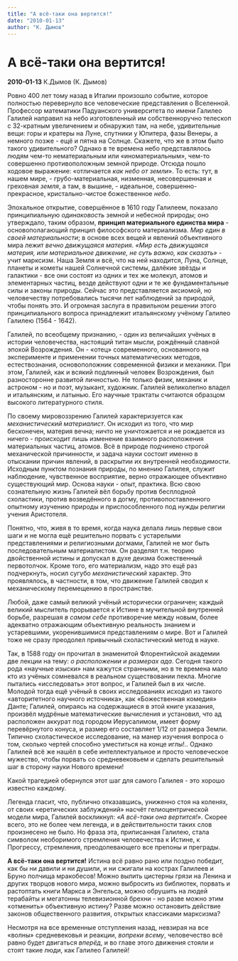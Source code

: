 ```yaml
---
title: "А всё-таки она вертится!"
date: "2010-01-13"
author: "К. Дымов"
---
```


# А всё-таки она вертится!

**2010-01-13** К.Дымов (К. Дымов)

Ровно 400 лет тому назад в Италии произошло событие, которое полностью перевернуло все человеческие представления о Вселенной. Профессор математики Падуанского университета по имени Галилео Галилей направил на небо изготовленный им собственноручно телескоп с 32-кратным увеличением и обнаружил там, на небе, удивительные вещи: горы и кратеры на Луне, спутники у Юпитера, фазы Венеры, а немного позже - ещё и пятна на Солнце. Скажете, что же в этом было такого удивительного? Однако в те времена небо представлялось людям чем-то нематериальным или «иноматериальным», чем-то совершенно противоположным земной природе. Отсюда пошло ходовое выражение: «отличается *как небо от земли*». То есть: тут, в нашем мире, - грубо-материальная, низменная, несовершенная и греховная *земля*, а там, в вышине, - идеальное, совершенно-прекрасное, кристально-чистое божественное *небо*.

Эпохальное открытие, совершённое в 1610 году Галилеем, показало принципиальную *одинаковость* земной и небесной природы; оно утверждало, таким образом, **принцип материального единства мира** - основополагающий принцип философского материализма. *Мир един в своей материальности*; в основе всех вещей и явлений объективного мира лежит *вечно движущаяся материя*. *«Мир есть движущаяся материя, или материальное движение, не суть важно, как сказать»* - учит марксизм. Наша Земля и всё, что на ней находится, Луна, Солнце, планеты и кометы нашей Солнечной системы, далёкие звёзды и галактики - все они состоят из одних и тех же молекул, атомов и элементарных частиц, везде действуют одни и те же фундаментальные силы и законы природы. Сейчас это представляется аксиомой, но человечеству потребовались тысячи лет наблюдений за природой, чтобы понять это. И огромная заслуга в правильном решении этого принципиального вопроса принадлежит итальянскому учёному Галилео Галилею (1564 - 1642).

Галилей, по всеобщему признанию, - один из величайших учёных в истории человечества, настоящий титан мысли, рождённый славной эпохой Возрождения. Он - «отец» современного, основанного на эксперименте и применении точных математических методов, естествознания, основоположник современной физики и механики. При этом, Галилей, как и всякий подлинный человек Возрождения, был разносторонне развитой личностью. Не только физик, механик и астроном - но и поэт, музыкант, художник. Галилей великолепно владел и итальянским, и латынью. Его научные трактаты считаются образцом высокого литературного стиля.

По своему мировоззрению Галилей характеризуется как *механистический материалист*. Он исходил из того, что мир бесконечен, материя вечна; ничто не уничтожается и не рождается из ничего - происходит лишь изменение взаимного расположения материальных частиц, атомов. Всё в природе подчинено строгой механической причинности, и задача науки состоит именно в отыскании причин явлений, в раскрытии их внутренней необходимости. Исходным пунктом познания природы, по мнению Галилея, служит наблюдение, чувственное восприятие, верно отражающее объективно существующий мир. Основа науки - опыт, практика. Всю свою сознательную жизнь Галилей вёл борьбу против бесплодной схоластики, против возведённого в догму, противопоставленного опытному изучению природы и приспособленного под нужды религии учения Аристотеля.

Понятно, что, живя в то время, когда наука делала лишь первые свои шаги и не могла ещё решительно порвать с устарелыми представлениями и религиозными догмами, Галилей не мог быть последовательным материалистом. Он разделял т.н. теорию двойственной истины и допускал в духе деизма божественный первотолчок. Кроме того, его материализм, надо это ещё раз подчеркнуть, носил сугубо *механистический* характер. Это проявлялось, в частности, в том, что движение Галилей сводил к механическому перемещению в пространстве.

Любой, даже самый великий учёный исторически ограничен; каждый великий мыслитель прорывается к Истине в мучительной внутренней борьбе, разрешая *в самом себе* противоречие между новым, более адекватно отражающим объективную реальность знанием и устаревшими, укоренившимися представлениям о мире. Вот и Галилей тоже не сразу преодолел привычный схоластический метод в науке.

Так, в 1588 году он прочитал в знаменитой Флорентийской академии две лекции на тему: *о расположении и размерах ада*. Сегодня такого рода «научные изыски» нам кажутся странными, но в те времена мало кто из учёных сомневался в реальном существовании пекла. Многие пытались «исследовать» этот вопрос, и Галилей был в их числе. Молодой тогда ещё учёный в своих исследованиях исходил из такого «авторитетного научного источника», как «Божественная комедия» Данте; Галилей, опираясь на содержащиеся в этой книге указания, произвёл мудрёные математические вычисления и установил, что ад расположен аккурат под городом Иерусалимом, имеет форму перевёрнутого конуса, и размер его составляет 1/12 от размера Земли. Типично схоластическое исследование, на манер изучения вопроса о том, сколько чертей способно уместиться на конце иглы!.. Однако Галилей всё же нашёл в себе интеллектуальное и просто человеческое мужество, чтобы порвать со средневековьем и сделать решительный шаг в сторону науки Нового времени!

Какой трагедией обернулся этот шаг для самого Галилея - это хорошо известно каждому.

Легенда гласит, что, публично отказавшись, униженно стоя на коленях, от своих «еретических заблуждений» насчёт гелиоцентрической модели мира, Галилей воскликнул: *«А всё-таки она вертится!»*. Скорее всего, это не более чем легенда, и в действительности таких слов произнесено не было. Но фраза эта, приписанная Галилею, стала символом необоримого стремления человечества к Истине, к Прогрессу, стремления, преодолевающего все препоны и преграды.

**А всё-таки она вертится!** Истина всё равно рано или поздно победит, как бы ни давили и ни душили, и ни сжигали на кострах Галилеев и Бруно полчища мракобесов! Можно вылить цистерны грязи на Ленина и других творцов нового мира, можно выбросить из библиотек, порвать и растоптать книги Маркса и Энгельса, можно обрушить на людей терабайты и мегатонны телевизионной брехни - но разве можно этим «отменить» объективную истину? Разве можно остановить действие законов общественного развития, открытых классиками марксизма?

Несмотря на все временные отступления назад, невзирая на все «волны» средневековья и реакции, *вопреки всему*, человечество всё равно будет двигаться *вперёд*, и во главе этого движения стояли и стоят такие люди, как Галилео Галилей!